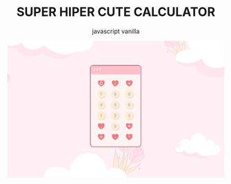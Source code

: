 **<h1 align="center"> SUPER HIPER CUTE CALCULATOR </h1>** 
<p align=center> javascript vanilla </p>

![calculator](https://github.com/neschii/vanilla-javascript/blob/6434d1238e785ef1038fc024df7cef971680267d/calculadora/calculator.png)
